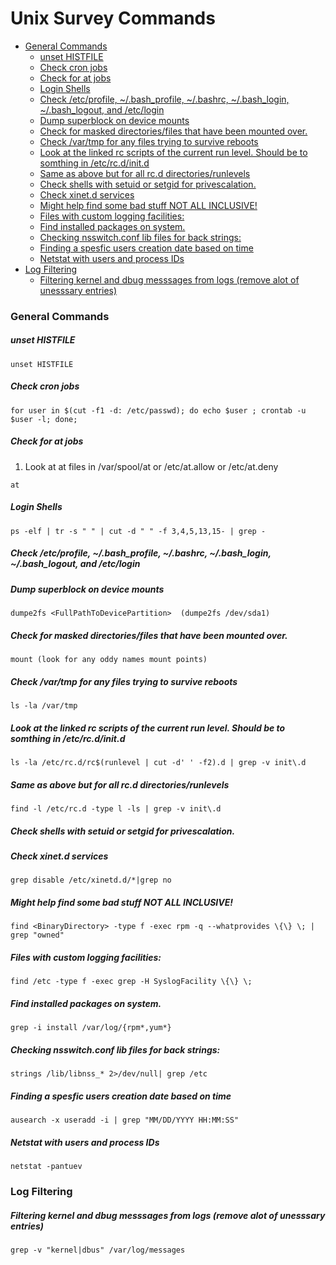 # Unix Survey Commands
<!-- toc -->

- [General Commands](#General-Commands)
    + [unset HISTFILE](#unset-HISTFILE)
    + [Check cron jobs](#Check-cron-jobs)
    + [Check for at jobs](#Check-for-at-jobs)
    + [Login Shells](#Login-Shells)
    + [Check /etc/profile, ~/.bash_profile, ~/.bashrc, ~/.bash_login, ~/.bash_logout, and /etc/login](#Check-etcprofile-bash_profile-bashrc-bash_login-bash_logout-and-etclogin)
    + [Dump superblock on device mounts](#Dump-superblock-on-device-mounts)
    + [Check for masked directories/files that have been mounted over.](#Check-for-masked-directoriesfiles-that-have-been-mounted-over)
    + [Check /var/tmp for any files trying to survive reboots](#Check-vartmp-for-any-files-trying-to-survive-reboots)
    + [Look at the linked rc scripts of the current run level. Should be to somthing in /etc/rc.d/init.d](#Look-at-the-linked-rc-scripts-of-the-current-run-level-Should-be-to-somthing-in-etcrcdinitd)
    + [Same as above but for all rc.d directories/runlevels](#Same-as-above-but-for-all-rcd-directoriesrunlevels)
    + [Check shells with setuid or setgid for privescalation.](#Check-shells-with-setuid-or-setgid-for-privescalation)
    + [Check xinet.d services](#Check-xinetd-services)
    + [Might help find some bad stuff NOT ALL INCLUSIVE!](#Might-help-find-some-bad-stuff-NOT-ALL-INCLUSIVE)
    + [Files with custom logging facilities:](#Files-with-custom-logging-facilities)
    + [Find installed packages on system.](#Find-installed-packages-on-system)
    + [Checking nsswitch.conf lib files for back strings:](#Checking-nsswitchconf-lib-files-for-back-strings)
    + [Finding a spesfic users creation date based on time](#Finding-a-spesfic-users-creation-date-based-on-time)
    + [Netstat with users and process IDs](#Netstat-with-users-and-process-IDs)
- [Log Filtering](#Log-Filtering)
    + [Filtering kernel and dbug messsages from logs (remove alot of unesssary entries)](#Filtering-kernel-and-dbug-messsages-from-logs-remove-alot-of-unesssary-entries)

<!-- tocstop -->


### General Commands

##### unset HISTFILE

```Shell
unset HISTFILE
```

##### Check cron jobs
```Shell
for user in $(cut -f1 -d: /etc/passwd); do echo $user ; crontab -u $user -l; done;
```

##### Check for at jobs
1. Look at at files in /var/spool/at or /etc/at.allow or /etc/at.deny
```Shell
at
```

##### Login Shells

```Shell
ps -elf | tr -s " " | cut -d " " -f 3,4,5,13,15- | grep -
```

##### Check /etc/profile, ~/.bash_profile, ~/.bashrc, ~/.bash_login, ~/.bash_logout, and /etc/login

##### Dump superblock on device mounts

```Shell
dumpe2fs <FullPathToDevicePartition>  (dumpe2fs /dev/sda1)
```

##### Check for masked directories/files that have been mounted over.

```Shell
mount (look for any oddy names mount points)
```

##### Check /var/tmp for any files trying to survive reboots

```shell
ls -la /var/tmp
```

##### Look at the linked rc scripts of the current run level. Should be to somthing in /etc/rc.d/init.d

```Shell
ls -la /etc/rc.d/rc$(runlevel | cut -d' ' -f2).d | grep -v init\.d
```

##### Same as above but for all rc.d directories/runlevels

```Shell
find -l /etc/rc.d -type l -ls | grep -v init\.d
```

##### Check shells with setuid or setgid for privescalation.

##### Check xinet.d services

```Shell
grep disable /etc/xinetd.d/*|grep no
```

##### Might help find some bad stuff NOT ALL INCLUSIVE!

```Shell
find <BinaryDirectory> -type f -exec rpm -q --whatprovides \{\} \; | grep "owned"
```

##### Files with custom logging facilities:

```Shell
find /etc -type f -exec grep -H SyslogFacility \{\} \;
```

##### Find installed packages on system.

```Shell
grep -i install /var/log/{rpm*,yum*}
```

##### Checking nsswitch.conf lib files for back strings:

```Shell
strings /lib/libnss_* 2>/dev/null| grep /etc
```

##### Finding a spesfic users creation date based on time

```Shell
ausearch -x useradd -i | grep "MM/DD/YYYY HH:MM:SS"
```

##### Netstat with users and process IDs
```Shell
netstat -pantuev
```

### Log Filtering
##### Filtering kernel and dbug messsages from logs (remove alot of unesssary entries)
```Shell
grep -v "kernel|dbus" /var/log/messages
```
